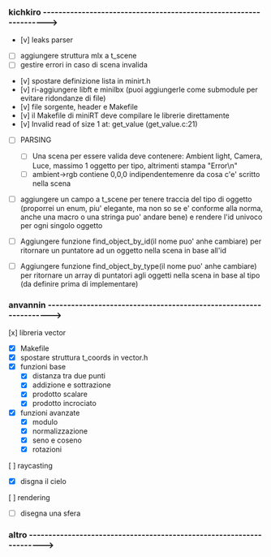 ### kichkiro ------------------------------------------------------------------>

- [v] leaks parser
- [ ] aggiungere struttura mlx a t_scene
- [ ] gestire errori in caso di scena invalida
- [v] spostare definizione lista in minirt.h
- [v] ri-aggiungere libft e minilbx (puoi aggiungerle come submodule per evitare ridondanze di file)
- [v] file sorgente, header e Makefile
- [v] il Makefile di miniRT deve compilare le librerie direttamente
- [v] Invalid read of size 1 at: get_value (get_value.c:21)

- [ ] PARSING
	- [ ] Una scena per essere valida deve contenere: Ambient light, Camera, Luce, massimo 1 oggetto per tipo, altrimenti stampa "Error\n"
	- [ ] ambient->rgb contiene 0,0,0 indipendentemenre da cosa c'e' scritto nella scena

- [ ] aggiungere un campo a t_scene per tenere traccia del tipo di oggetto (proporrei un enum, piu' elegante, ma non so se e' conforme alla norma, anche una macro o una stringa puo' andare bene) e rendere l'id univoco per ogni singolo oggetto
- [ ] Aggiungere funzione find_object_by_id(il nome puo' anhe cambiare) per ritornare un puntatore ad un oggetto nella scena in base all'id
- [ ] Aggiungere funzione find_object_by_type(il nome puo' anhe cambiare) per ritornare un array di puntatori agli oggetti nella scena in base al tipo (da definire prima di implementare)


### anvannin ------------------------------------------------------------------>
[x] libreria vector
- [x] Makefile
- [x] spostare struttura t_coords in vector.h
- [x] funzioni base
	- [x] distanza tra due punti
	- [x] addizione e sottrazione
	- [x] prodotto scalare
	- [x] prodotto incrociato
- [x] funzioni avanzate
	- [x] modulo
	- [x] normalizzazione
	- [x] seno e coseno
	- [x] rotazioni

[ ] raycasting
- [x] disgna il cielo

[ ] rendering
- [ ] disegna una sfera

### altro --------------------------------------------------------------------->
